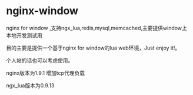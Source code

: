nginx-window
============

nginx for window ,支持ngx_lua,redis,mysql,memcached,主要提供window上本地开发测试用

目的主要是提供一个基于nginx for window的lua web环境，Just enjoy it!。

个人站的话也可以考虑使用。

nginx版本为1.9.1  增加tcp代理负载

ngx_lua版本为0.9.13

